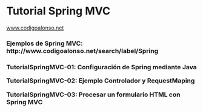 # Tutorial Spring MVC

www.codigoalonso.net

</p><h3>Ejemplos de Spring MVC: http://www.codigoalonso.net/search/label/Spring<h3></p>

<p>TutorialSpringMVC-01: Configuración de Spring mediante Java</p>
<p>TutorialSpringMVC-02: Ejemplo Controlador y RequestMaping</p>
<p>TutorialSpringMVC-03: Procesar un formulario HTML con Spring MVC</p>
